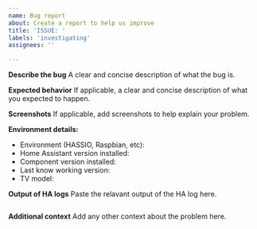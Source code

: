 ```yaml
---
name: Bug report
about: Create a report to help us improve
title: 'ISSUE: '
labels: 'investigating'
assignees: ''

---
```


**Describe the bug**
A clear and concise description of what the bug is.

**Expected behavior**
If applicable, a clear and concise description of what you expected to happen.

**Screenshots**
If applicable, add screenshots to help explain your problem.

**Environment details:**
 - Environment (HASSIO, Raspbian, etc):
 - Home Assistant version installed:
 - Component version installed:
 - Last know working version:
 - TV model:

**Output of HA logs**
Paste the relavant output of the HA log here.

```

```

**Additional context**
Add any other context about the problem here.